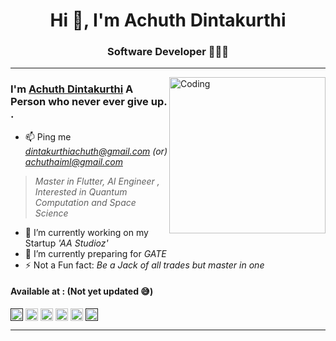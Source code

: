 
<h1 align="center">Hi 👋, I'm Achuth Dintakurthi</h1>
<h3 align="center">Software Developer 👨🏻‍💻</h3>
<hr />
<img align="right" alt="Coding" width="250" height="250" src="https://media.giphy.com/media/USV0ym3bVWQJJmNu3N/giphy.gif">


### I'm [Achuth Dintakurthi]() A Person who never ever give up. .
- 📫 Ping me *dintakurthiachuth@gmail.com (or) achuthaiml@gmail.com*
> *Master in Flutter, AI Engineer , Interested in Quantum Computation and Space Science*
- 🔭 I’m currently working on my Startup *'AA Studioz'*
- 🌱 I’m currently preparing for *GATE*
- ⚡ Not a Fun fact: *Be a Jack of all trades but master in one*


<h4 align="left">Available at : (Not yet updated 😅)</h4>
<p align="left">
<a href="" target="blank"><img align="center" src="https://cdn.jsdelivr.net/npm/simple-icons@3.0.1/icons/twitter.svg" alt="achuth" height="20" width="20" /></a>
<a href="https://www.linkedin.com/in/achuth-dintakurthi-4583171a5" target="blank"><img align="center" src="https://cdn.jsdelivr.net/npm/simple-icons@3.0.1/icons/linkedin.svg" alt="achuth" height="20" width="20" /></a>
<a href="https://instagram.com/" target="blank"><img align="center" src="https://cdn.jsdelivr.net/npm/simple-icons@3.0.1/icons/instagram.svg" alt="achuth" height="20" width="20" /></a>
<a href="https://www.youtube.com/" target="blank"><img align="center" src="https://cdn.jsdelivr.net/npm/simple-icons@3.0.1/icons/youtube.svg" alt="achuth" height="20" width="20" /></a>
<a href="https://instagram.com/" target="blank"><img align="center" src="https://cdn.jsdelivr.net/npm/simple-icons@3.0.1/icons/discord.svg" alt="achuth" height="20" width="20" /></a>
<a href="" target="blank"><img align="center" src="https://cdn.jsdelivr.net/npm/simple-icons@3.0.1/icons/facebook.svg" alt="achuth" height="20" width="20" /></a>
</p>
<hr/>


<!---
Achuth-AA/Achuth-AA is a ✨ special ✨ repository because its `README.md` (this file) appears on your GitHub profile.
You can click the Preview link to take a look at your changes.
--->
